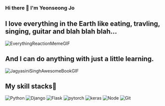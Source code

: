 ### Hi there 👋 I'm Yeonseong Jo
<h2> I love everything in the Earth like eating, travling, singing, guitar and blah blah blah...</h2>

![EverythingReactionMemeGIF](https://user-images.githubusercontent.com/76899755/216822373-8de269bd-8f0f-4b8f-b3a1-079acf89621e.gif)
<h2> And I can do anything with just a little learning.</h2>

![JagyasiniSinghAwesomeBookGIF](https://user-images.githubusercontent.com/76899755/216822211-f615c675-2be0-448e-adb3-2a175355508a.gif)

<h2> My skill stacks🧩</h2>

![Python](https://img.shields.io/badge/-Python-#3776AB?style=flat&logo=appveyor&logo=Python)
![Django](https://img.shields.io/badge/-django-#092E20?style=flat&logo=appveyor&logo=django)
![Flask](https://img.shields.io/badge/-flask-#000000?style=flat&logo=appveyor&logo=flask)
![pytorch](https://img.shields.io/badge/-pytorch-#EE4C2C?style=flat&logo=appveyor&logo=pytorch)
![keras](https://img.shields.io/badge/-keras-#D00000?style=flat&logo=appveyor&logo=keras)
![Node](https://img.shields.io/badge/-NodeJs-#339933?style=flat&logo=appveyor&logo=node.js)
![Git](https://img.shields.io/badge/-Git-#F05032?style=flat&logo=appveyor&logo=git)
<!--
**jjo3ys/jjo3ys** is a ✨ _special_ ✨ repository because its `README.md` (this file) appears on your GitHub profile.

Here are some ideas to get you started:

- 🔭 I’m currently working on ...
- 🌱 I’m currently learning ...
- 👯 I’m looking to collaborate on ...
- 🤔 I’m looking for help with ...
- 💬 Ask me about ...
- 📫 How to reach me: ...
- 😄 Pronouns: ...
- ⚡ Fun fact: ...
-->
